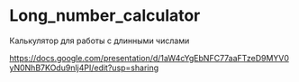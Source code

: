 # Long_number_calculator
Калькулятор для работы с длинными числами

https://docs.google.com/presentation/d/1aW4cYgEbNFC77aaFTzeD9MYV0yN0NhB7KOdu9nlj4PI/edit?usp=sharing
